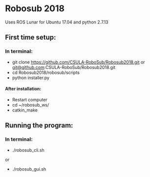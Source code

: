 # Robosub 2018

Uses ROS Lunar for Ubuntu 17.04 
and python 2.7.13

## First time setup:

### In terminal:
- git clone https://github.com/CSULA-RoboSub/Robosub2018.git or git@github.com:CSULA-RoboSub/Robosub2018.git
- cd Robosub2018/robosub/scripts
- python installer.py

#### After installation:
- Restart computer
- cd ~/robosub_ws/
- catkin_make

## Running the program:

### In terminal:
- ./robosub_cli.sh

or

- ./robosub_gui.sh
